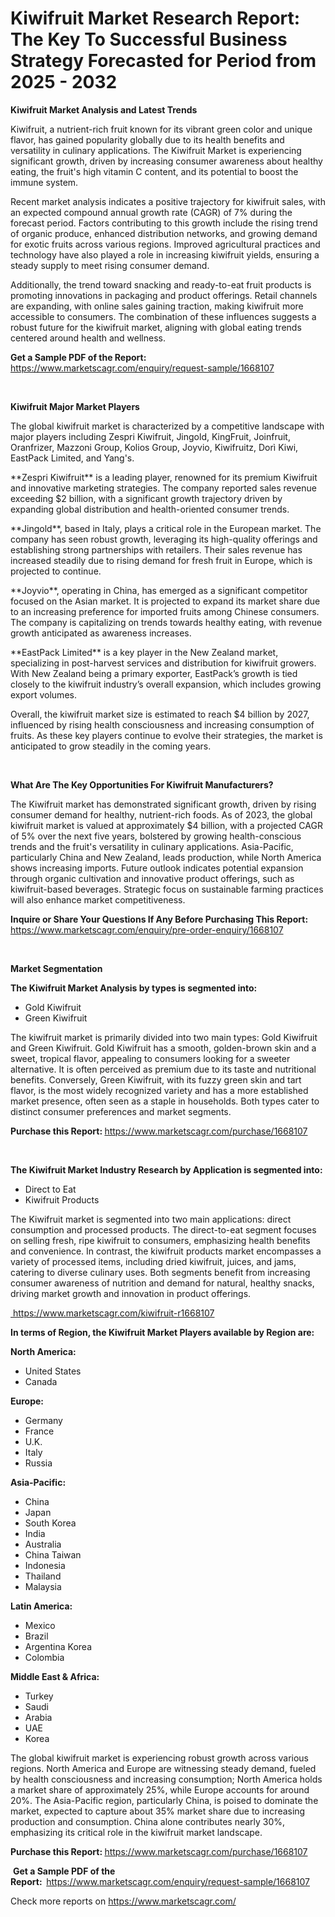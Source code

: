 <p><h1>Kiwifruit Market Research Report: The Key To Successful Business Strategy Forecasted for Period from 2025 - 2032</h1></p><p><strong>Kiwifruit Market Analysis and Latest Trends</strong></p>
<p><p>Kiwifruit, a nutrient-rich fruit known for its vibrant green color and unique flavor, has gained popularity globally due to its health benefits and versatility in culinary applications. The Kiwifruit Market is experiencing significant growth, driven by increasing consumer awareness about healthy eating, the fruit's high vitamin C content, and its potential to boost the immune system.</p><p>Recent market analysis indicates a positive trajectory for kiwifruit sales, with an expected compound annual growth rate (CAGR) of 7% during the forecast period. Factors contributing to this growth include the rising trend of organic produce, enhanced distribution networks, and growing demand for exotic fruits across various regions. Improved agricultural practices and technology have also played a role in increasing kiwifruit yields, ensuring a steady supply to meet rising consumer demand.</p><p>Additionally, the trend toward snacking and ready-to-eat fruit products is promoting innovations in packaging and product offerings. Retail channels are expanding, with online sales gaining traction, making kiwifruit more accessible to consumers. The combination of these influences suggests a robust future for the kiwifruit market, aligning with global eating trends centered around health and wellness.</p></p>
<p><strong>Get a Sample PDF of the Report:&nbsp;</strong> <a href="https://www.marketscagr.com/enquiry/request-sample/1668107?utm_campaign=1868&utm_medium=2&utm_source=Github&utm_content=ia&utm_term=06032025&utm_id=kiwifruit">https://www.marketscagr.com/enquiry/request-sample/1668107</a></p>
<p>&nbsp;</p>
<p><strong>Kiwifruit Major Market Players</strong></p>
<p><p>The global kiwifruit market is characterized by a competitive landscape with major players including Zespri Kiwifruit, Jingold, KingFruit, Joinfruit, Oranfrizer, Mazzoni Group, Kolios Group, Joyvio, Kiwifruitz, Dorì Kiwi, EastPack Limited, and Yang's. </p><p>**Zespri Kiwifruit** is a leading player, renowned for its premium Kiwifruit and innovative marketing strategies. The company reported sales revenue exceeding $2 billion, with a significant growth trajectory driven by expanding global distribution and health-oriented consumer trends. </p><p>**Jingold**, based in Italy, plays a critical role in the European market. The company has seen robust growth, leveraging its high-quality offerings and establishing strong partnerships with retailers. Their sales revenue has increased steadily due to rising demand for fresh fruit in Europe, which is projected to continue.</p><p>**Joyvio**, operating in China, has emerged as a significant competitor focused on the Asian market. It is projected to expand its market share due to an increasing preference for imported fruits among Chinese consumers. The company is capitalizing on trends towards healthy eating, with revenue growth anticipated as awareness increases.</p><p>**EastPack Limited** is a key player in the New Zealand market, specializing in post-harvest services and distribution for kiwifruit growers. With New Zealand being a primary exporter, EastPack’s growth is tied closely to the kiwifruit industry’s overall expansion, which includes growing export volumes.</p><p>Overall, the kiwifruit market size is estimated to reach $4 billion by 2027, influenced by rising health consciousness and increasing consumption of fruits. As these key players continue to evolve their strategies, the market is anticipated to grow steadily in the coming years.</p></p>
<p>&nbsp;</p>
<p><strong>What Are The Key Opportunities For Kiwifruit Manufacturers?</strong></p>
<p><p>The Kiwifruit market has demonstrated significant growth, driven by rising consumer demand for healthy, nutrient-rich foods. As of 2023, the global kiwifruit market is valued at approximately $4 billion, with a projected CAGR of 5% over the next five years, bolstered by growing health-conscious trends and the fruit's versatility in culinary applications. Asia-Pacific, particularly China and New Zealand, leads production, while North America shows increasing imports. Future outlook indicates potential expansion through organic cultivation and innovative product offerings, such as kiwifruit-based beverages. Strategic focus on sustainable farming practices will also enhance market competitiveness.</p></p>
<p><strong>Inquire or Share Your Questions If Any Before Purchasing This Report:</strong> <a href="https://www.marketscagr.com/enquiry/pre-order-enquiry/1668107?utm_campaign=1868&utm_medium=2&utm_source=Github&utm_content=ia&utm_term=06032025&utm_id=kiwifruit">https://www.marketscagr.com/enquiry/pre-order-enquiry/1668107</a></p>
<p>&nbsp;</p>
<p><strong>Market Segmentation</strong></p>
<p><strong>The Kiwifruit Market Analysis by types is segmented into:</strong></p>
<p><ul><li>Gold Kiwifruit</li><li>Green Kiwifruit</li></ul></p>
<p><p>The kiwifruit market is primarily divided into two main types: Gold Kiwifruit and Green Kiwifruit. Gold Kiwifruit has a smooth, golden-brown skin and a sweet, tropical flavor, appealing to consumers looking for a sweeter alternative. It is often perceived as premium due to its taste and nutritional benefits. Conversely, Green Kiwifruit, with its fuzzy green skin and tart flavor, is the most widely recognized variety and has a more established market presence, often seen as a staple in households. Both types cater to distinct consumer preferences and market segments.</p></p>
<p><strong>Purchase this Report:&nbsp;</strong><a href="https://www.marketscagr.com/purchase/1668107?utm_campaign=1868&utm_medium=2&utm_source=Github&utm_content=ia&utm_term=06032025&utm_id=kiwifruit">https://www.marketscagr.com/purchase/1668107</a></p>
<p>&nbsp;</p>
<p><strong>The Kiwifruit Market Industry Research by Application is segmented into:</strong></p>
<p><ul><li>Direct to Eat</li><li>Kiwifruit Products</li></ul></p>
<p><p>The Kiwifruit market is segmented into two main applications: direct consumption and processed products. The direct-to-eat segment focuses on selling fresh, ripe kiwifruit to consumers, emphasizing health benefits and convenience. In contrast, the kiwifruit products market encompasses a variety of processed items, including dried kiwifruit, juices, and jams, catering to diverse culinary uses. Both segments benefit from increasing consumer awareness of nutrition and demand for natural, healthy snacks, driving market growth and innovation in product offerings.</p></p>
<p><a href="https://www.marketscagr.com/kiwifruit-r1668107?utm_campaign=1868&utm_medium=2&utm_source=Github&utm_content=ia&utm_term=06032025&utm_id=kiwifruit">&nbsp;https://www.marketscagr.com/kiwifruit-r1668107</a></p>
<p><strong>In terms of Region, the Kiwifruit Market Players available by Region are:</strong></p>
<p>
    <p> <strong> North America: </strong>
        <ul>
            <li>United States</li>
            <li>Canada</li>
        </ul>
        </p> 
    <p> <strong> Europe: </strong>
        <ul>
            <li>Germany</li>
            <li>France</li>
            <li>U.K.</li>
            <li>Italy</li>
            <li>Russia</li>
        </ul>
        </p> 
    <p> <strong> Asia-Pacific: </strong>
        <ul>
            <li>China</li>
            <li>Japan</li>
            <li>South Korea</li>
            <li>India</li>
            <li>Australia</li>
            <li>China Taiwan</li>
            <li>Indonesia</li>
            <li>Thailand</li>
            <li>Malaysia</li>
        </ul>
        </p> 
    <p> <strong> Latin America: </strong>
        <ul>
            <li>Mexico</li>
            <li>Brazil</li>
            <li>Argentina Korea</li>
            <li>Colombia</li>
        </ul>
        </p> 
    <p> <strong> Middle East & Africa: </strong>
        <ul>
            <li>Turkey</li>
            <li>Saudi</li>
            <li>Arabia</li>
            <li>UAE</li>
            <li>Korea</li>
        </ul>
    </p>
    </p>
<p><p>The global kiwifruit market is experiencing robust growth across various regions. North America and Europe are witnessing steady demand, fueled by health consciousness and increasing consumption; North America holds a market share of approximately 25%, while Europe accounts for around 20%. The Asia-Pacific region, particularly China, is poised to dominate the market, expected to capture about 35% market share due to increasing production and consumption. China alone contributes nearly 30%, emphasizing its critical role in the kiwifruit market landscape.</p></p>
<p><strong>Purchase this Report: </strong><a href="https://www.marketscagr.com/purchase/1668107?utm_campaign=1868&utm_medium=2&utm_source=Github&utm_content=ia&utm_term=06032025&utm_id=kiwifruit">https://www.marketscagr.com/purchase/1668107</a></p>
<p>&nbsp;<strong>Get a Sample PDF of the Report:&nbsp;&nbsp;</strong><a href="https://www.marketscagr.com/enquiry/request-sample/1668107?utm_campaign=1868&utm_medium=2&utm_source=Github&utm_content=ia&utm_term=06032025&utm_id=kiwifruit">https://www.marketscagr.com/enquiry/request-sample/1668107</a></p>
<p><strong></strong></p>
<p>Check more reports on <a href="https://www.marketscagr.com/?utm_campaign=1868&utm_medium=2&utm_source=Github&utm_content=ia&utm_term=06032025&utm_id=kiwifruit">https://www.marketscagr.com/</a></p>